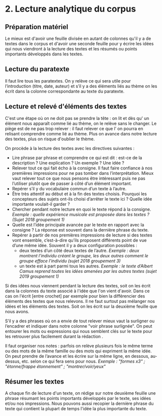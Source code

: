 # 2. Lecture analytique du corpus
## Préparation matériel

Le mieux est d'avoir une feuille divisée en autant de colonnes qu'il y a
de textes dans le corpus et d'avoir une seconde feuille pour y écrire
les idées qui nous viendront à la lecture des textes et les résumés ou
points importants développés dans les textes.

## Lecture du paratexte
Il faut lire tous les paratextes. On y relève ce qui sera utile pour
l’introduction (titre, date, auteur) et s’il y a des éléments liés au
thème on les écrit dans la colonne correspondante au texte du paratexte.

## Lecture et relevé d'éléments des textes
C'est une étape où on ne doit pas se prendre la tête : on lit et dès qu'
un élément nous apparaît comme lié au thème, on le relève sans le
changer. Le piège est de ne pas trop relever : il faut relever ce que l’
on pourra en relisant comprendre comme lié au thème. Plus on avance dans
notre lecture des textes, plus on risque d'oublier le thème.

On procède à la lecture des textes avec les directives suivantes :
- Lire phrase par phrase et comprendre ce qui est dit : est-ce de la
description ? Une explication ? Un exemple ? Une idée ?
- Relever tout ce qui fait écho à la consigne. Il faut faire confiance
à nos premières impressions pour ne pas tomber dans l’interprétation.
Mieux vaut relever tout ce que nous pensons être intéressant puis ne
pas l’utiliser plutôt que de passer à côté d’un élément important.
- Repérer s’il y du vocabulaire commun d’un texte à l’autre.
- Être très attentif au début et à la fin des textes choisis. Pourquoi
les concepteurs des sujets ont-ils choisi d’arrêter le texte ici ?
Quelle idée importante voulait-il garder ?
- Chercher pendant notre lecture en quoi le texte répond à la consigne. 
_Exemple : quelle expérience musicale est proposée dans les textes ?
(Sujet 2018 groupement 1)_
- Quelle est l’idée principale avancée par le texte en rapport avec la
consigne ? La réponse est souvent dans la dernière phrase du texte.
- Repérer à partir de nos premières impressions de lecture si des textes
vont ensemble, c’est-à-dire qu’ils proposent différents point de vue 
d’une même idée. Souvent il y a deux configuration possibles :
  * deux textes d’un côté deux textes de l’autre. _Exemple : deux
  montrent l’individu créant le groupe, les deux autres comment le
  groupe efface l’individu (sujet 2018 groupement 3)_
  * un texte est à part parmi tous les autres. _Exemple : le texte
  d’Albert Camus reprend toutes les idées amenées par les autres textes
  (sujet 2019 groupement 1)_


Si des idées nous viennent pendant la lecture des textes, soit on les
écrit dans la colonnes du texte associé à l'idée que l'on vient d'avoir.
Dans ce cas on l'écrit [entre crochet] par exemple pour bien la
différencier des éléments des textes que nous relevons. Il ne faut
surtout pas mélanger nos idées et les éléments des textes. Soit on les
écrit sur la deuxième feuille que nous avons.

S’il y a des phrases où on a envie de tout relever mieux vaut la
surligner ou l’encadrer et indiquer dans notre colonne "voir phrase
surlignée". On peut entourer les mots ou expressions qui nous semblent
clés sur le texte pour les retrouver plus facilement durant la rédaction
.

Il faut organiser nos notes : parfois on relève plusieurs fois le même
terme ou des mots de la même famille ou des mots qui expriment la même
idée. On peut prendre de l’avance et les écrire sur la même ligne, en
dessous, au-dessus, etc. selon ce qui fera sens pour nous. _Exemple :
"formes x3" ; "étonne/frappe étonnement" ; "montrer/voir/yeux"_

## Résumer les textes
A chaque fin de lecture d'un texte, on rédige sur notre deuxième feuille
une phrase résumant les points importants développés par le texte, ses
idées et/ou nos impressions. 
Nous pouvons aussi recopier la dernière phrase du texte qui contient la
plupart de temps l'idée la plus importante du texte.

